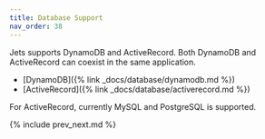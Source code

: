 ```yaml
---
title: Database Support
nav_order: 38
---
```


Jets supports DynamoDB and ActiveRecord. Both DynamoDB and ActiveRecord can coexist in the same application.

* [DynamoDB]({% link _docs/database/dynamodb.md %})
* [ActiveRecord]({% link _docs/database/activerecord.md %})

For ActiveRecord, currently MySQL and PostgreSQL is supported.

{% include prev_next.md %}
